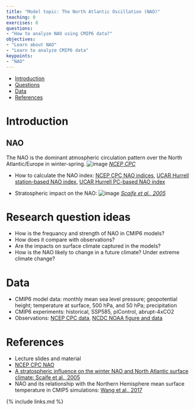 ```yaml
---
title: "Model topic: The North Atlantic Oscillation (NAO)"
teaching: 0
exercises: 0
questions:
- "How to analyze NAO using CMIP6 data?"
objectives:
- "Learn about NAO"
- "Learn to analyze CMIP6 data"
keypoints:
- "NAO"
---
```



*   [Introduction](#introduction)
*   [Questions](#research-question-ideas)
*   [Data](#data)
*   [References](#references)


# Introduction
## NAO
The NAO is the dominant atmospheric circulation pattern over the North Atlantic/Europe in winter-spring.
![image](https://user-images.githubusercontent.com/44640857/111969377-74be0780-8afa-11eb-8ce8-4e0a45d9147f.png) 
[*NCEP CPC*](https://www.cpc.ncep.noaa.gov/products/precip/CWlink/pna/JFM_season_nao_index.shtml)
- How to calculate the NAO index: [NCEP CPC NAO indices](https://www.cpc.ncep.noaa.gov/products/precip/CWlink/daily_ao_index/history/method.shtml), [UCAR Hurrell station-based NAO index](https://climatedataguide.ucar.edu/climate-data/hurrell-north-atlantic-oscillation-nao-index-station-based), [UCAR Hurrell PC-based NAO index](https://climatedataguide.ucar.edu/climate-data/hurrell-north-atlantic-oscillation-nao-index-pc-based)
<!-- [Python package for eof analysis](https://ajdawson.github.io/eofs/latest/api/eofs.xarray.html) -->
- Stratospheric impact on the NAO: 
![image](https://user-images.githubusercontent.com/44640857/111969057-21e45000-8afa-11eb-8dc9-d39f98806c49.png)
[*Scaife et al., 2005*](https://agupubs.onlinelibrary.wiley.com/doi/epdf/10.1029/2005GL023226)


# Research question ideas
- How is the frequancy and strength of NAO in CMIP6 models? 
- How does it compare with observations? 
- Are the impacts on surface climate captured in the models?
- How is the NAO likely to change in a future climate? Under extreme climate change? 

# Data
- CMIP6 model data: monthly mean sea level pressure; geopotential height; temperature at surface, 500 hPa, and 50 hPa; precipitation
- CMIP6 experiments: historical, SSP585, piControl, abrupt-4xCO2
- Observations: [NCEP CPC data](https://www.cpc.ncep.noaa.gov/products/precip/CWlink/pna/nao.shtml), [NCDC NOAA figure and data](https://www.ncdc.noaa.gov/teleconnections/nao/)


# References
- Lecture slides and material
- [NCEP CPC NAO](https://www.cpc.ncep.noaa.gov/products/precip/CWlink/pna/nao.shtml)
- [A stratospheric influence on the winter NAO and North Atlantic surface climate: Scaife et al., 2005](https://agupubs.onlinelibrary.wiley.com/doi/epdf/10.1029/2005GL023226)
- NAO and its relationship with the Northern Hemisphere mean surface temperature in CMIP5 simulations: [Wang et al., 2017](https://doi.org/10.1002/2016JD025979)

{% include links.md %}
